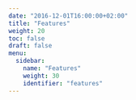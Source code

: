 ```yaml
---
date: "2016-12-01T16:00:00+02:00"
title: "Features"
weight: 20
toc: false
draft: false
menu:
  sidebar:
    name: "Features"
    weight: 30
    identifier: "features"
---
```

